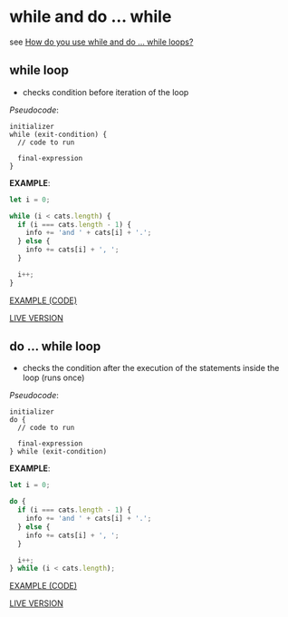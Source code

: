 # while and do ... while

see [How do you use while and do ... while loops?](https://developer.mozilla.org/en-US/docs/Learn/JavaScript/Building_blocks/Looping_code#while_and_do_..._while)

## while loop

- checks condition before iteration of the loop

*Pseudocode*:

```vim
initializer
while (exit-condition) {
  // code to run

  final-expression
}
```

**EXAMPLE**:

```javascript
let i = 0;

while (i < cats.length) {
  if (i === cats.length - 1) {
    info += 'and ' + cats[i] + '.';
  } else {
    info += cats[i] + ', ';
  }

  i++;
}
```

[EXAMPLE (CODE)](https://github.com/mdn/learning-area/blob/master/javascript/building-blocks/loops/while.html)

[LIVE VERSION](https://mdn.github.io/learning-area/javascript/building-blocks/loops/while.html)

## do ... while loop

- checks the condition after the execution of the statements inside the loop (runs once)

*Pseudocode*:

```vim
initializer
do {
  // code to run

  final-expression
} while (exit-condition)
```

**EXAMPLE**:

```javascript
let i = 0;

do {
  if (i === cats.length - 1) {
    info += 'and ' + cats[i] + '.';
  } else {
    info += cats[i] + ', ';
  }

  i++;
} while (i < cats.length);
```

[EXAMPLE (CODE)](https://github.com/mdn/learning-area/blob/master/javascript/building-blocks/loops/do-while.html)

[LIVE VERSION](https://mdn.github.io/learning-area/javascript/building-blocks/loops/do-while.html)
